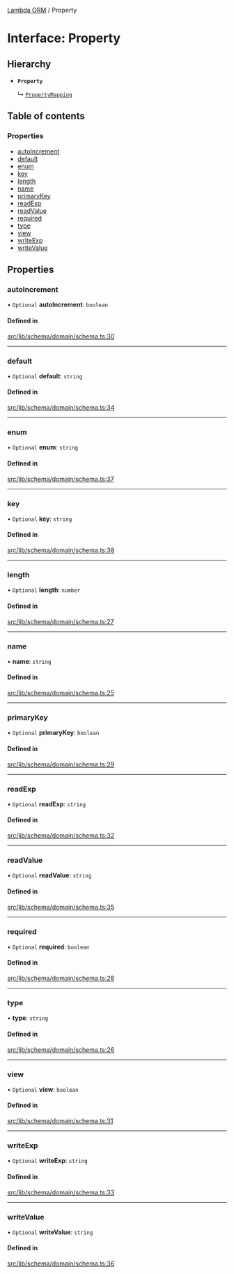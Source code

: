 [Lambda ORM](../README.md) / Property

# Interface: Property

## Hierarchy

- **`Property`**

  ↳ [`PropertyMapping`](PropertyMapping.md)

## Table of contents

### Properties

- [autoIncrement](Property.md#autoincrement)
- [default](Property.md#default)
- [enum](Property.md#enum)
- [key](Property.md#key)
- [length](Property.md#length)
- [name](Property.md#name)
- [primaryKey](Property.md#primarykey)
- [readExp](Property.md#readexp)
- [readValue](Property.md#readvalue)
- [required](Property.md#required)
- [type](Property.md#type)
- [view](Property.md#view)
- [writeExp](Property.md#writeexp)
- [writeValue](Property.md#writevalue)

## Properties

### autoIncrement

• `Optional` **autoIncrement**: `boolean`

#### Defined in

[src/lib/schema/domain/schema.ts:30](https://github.com/FlavioLionelRita/lambdaorm/blob/6e8b2fff/src/lib/schema/domain/schema.ts#L30)

___

### default

• `Optional` **default**: `string`

#### Defined in

[src/lib/schema/domain/schema.ts:34](https://github.com/FlavioLionelRita/lambdaorm/blob/6e8b2fff/src/lib/schema/domain/schema.ts#L34)

___

### enum

• `Optional` **enum**: `string`

#### Defined in

[src/lib/schema/domain/schema.ts:37](https://github.com/FlavioLionelRita/lambdaorm/blob/6e8b2fff/src/lib/schema/domain/schema.ts#L37)

___

### key

• `Optional` **key**: `string`

#### Defined in

[src/lib/schema/domain/schema.ts:38](https://github.com/FlavioLionelRita/lambdaorm/blob/6e8b2fff/src/lib/schema/domain/schema.ts#L38)

___

### length

• `Optional` **length**: `number`

#### Defined in

[src/lib/schema/domain/schema.ts:27](https://github.com/FlavioLionelRita/lambdaorm/blob/6e8b2fff/src/lib/schema/domain/schema.ts#L27)

___

### name

• **name**: `string`

#### Defined in

[src/lib/schema/domain/schema.ts:25](https://github.com/FlavioLionelRita/lambdaorm/blob/6e8b2fff/src/lib/schema/domain/schema.ts#L25)

___

### primaryKey

• `Optional` **primaryKey**: `boolean`

#### Defined in

[src/lib/schema/domain/schema.ts:29](https://github.com/FlavioLionelRita/lambdaorm/blob/6e8b2fff/src/lib/schema/domain/schema.ts#L29)

___

### readExp

• `Optional` **readExp**: `string`

#### Defined in

[src/lib/schema/domain/schema.ts:32](https://github.com/FlavioLionelRita/lambdaorm/blob/6e8b2fff/src/lib/schema/domain/schema.ts#L32)

___

### readValue

• `Optional` **readValue**: `string`

#### Defined in

[src/lib/schema/domain/schema.ts:35](https://github.com/FlavioLionelRita/lambdaorm/blob/6e8b2fff/src/lib/schema/domain/schema.ts#L35)

___

### required

• `Optional` **required**: `boolean`

#### Defined in

[src/lib/schema/domain/schema.ts:28](https://github.com/FlavioLionelRita/lambdaorm/blob/6e8b2fff/src/lib/schema/domain/schema.ts#L28)

___

### type

• **type**: `string`

#### Defined in

[src/lib/schema/domain/schema.ts:26](https://github.com/FlavioLionelRita/lambdaorm/blob/6e8b2fff/src/lib/schema/domain/schema.ts#L26)

___

### view

• `Optional` **view**: `boolean`

#### Defined in

[src/lib/schema/domain/schema.ts:31](https://github.com/FlavioLionelRita/lambdaorm/blob/6e8b2fff/src/lib/schema/domain/schema.ts#L31)

___

### writeExp

• `Optional` **writeExp**: `string`

#### Defined in

[src/lib/schema/domain/schema.ts:33](https://github.com/FlavioLionelRita/lambdaorm/blob/6e8b2fff/src/lib/schema/domain/schema.ts#L33)

___

### writeValue

• `Optional` **writeValue**: `string`

#### Defined in

[src/lib/schema/domain/schema.ts:36](https://github.com/FlavioLionelRita/lambdaorm/blob/6e8b2fff/src/lib/schema/domain/schema.ts#L36)
